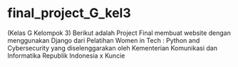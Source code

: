 # final_project_G_kel3
(Kelas G Kelompok 3) Berikut adalah Project Final membuat website dengan menggunakan Django dari Pelatihan Women in Tech : Python and Cybersecurity yang diselenggarakan oleh Kementerian Komunikasi dan Informatika Republik Indonesia x Kuncie
